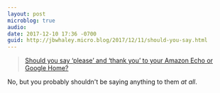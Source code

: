```yaml
---
layout: post
microblog: true
audio: 
date: 2017-12-10 17:36 -0700
guid: http://jbwhaley.micro.blog/2017/12/11/should-you-say.html
---
```

> [Should you say ‘please’ and ‘thank you’ to your Amazon Echo or Google Home?](https://www.theverge.com/circuitbreaker/2017/12/10/16751232/smart-assistants-please-thank-you-politeness-manners-alexa-siri-google-cortana)

No, but you probably shouldn't be saying anything to them *at all*.
